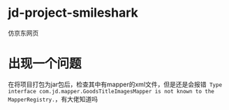 # jd-project-smileshark
仿京东网页

# 出现一个问题
在将项目打包为jar包后，检查其中有mapper的xml文件，但是还是会报错` Type interface com.jd.mapper.GoodsTitleImagesMapper is not known to the MapperRegistry.`，有大佬知道吗
